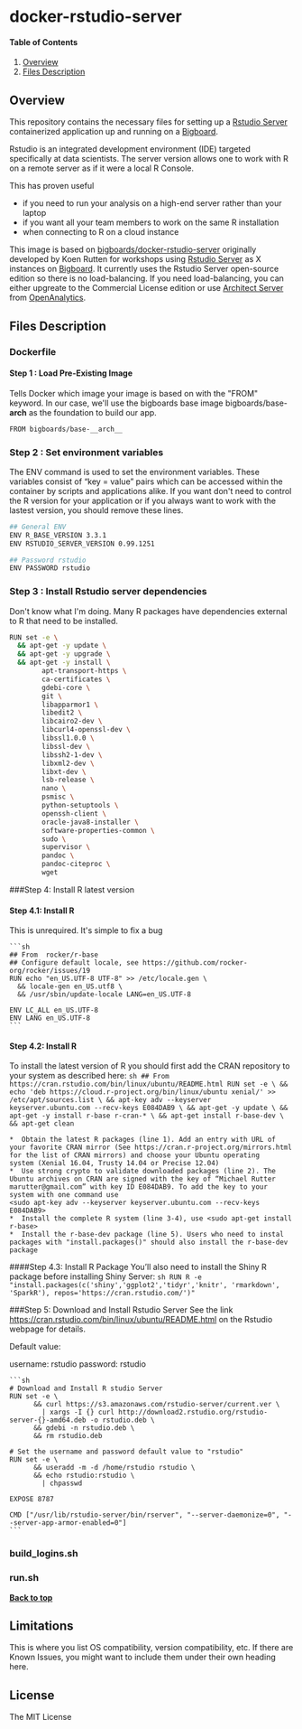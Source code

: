 # docker-rstudio-server

#### Table of Contents
1. [Overview](#overview)
1. [Files Description](#filesdescription)

## Overview

This repository contains the necessary files for setting up a  [Rstudio Server](https://www.rstudio.com/products/rstudio/#Server) containerized application up and running on a [Bigboard](www.bigboards.io).

Rstudio is an integrated development environment (IDE) targeted specifically at data scientists. The server version  allows one to work with R on a remote server as if it were a local R Console.

This has proven useful
* if you need to run your analysis on a high-end server rather than your laptop
* if you want all your team members to work on the same R installation
* when connecting to R on a cloud instance


This image is based on [bigboards/docker-rstudio-server](https://github.com/bigboards/docker-rstudio-server "bigboards/docker-rstudio-server") originally developed by Koen Rutten for workshops using [Rstudio Server](https://www.rstudio.com/products/rstudio/#Server) as X instances on [Bigboard](www.bigboards.io). It currently uses the Rstudio Server open-source edition so there is no load-balancing. If you need load-balancing, you can either upgreate to the Commercial License edition or use [Architect Server](https://www.openanalytics.eu/products) from [OpenAnalytics](https://www.openanalytics.eu/). 

## Files Description

### Dockerfile

#### Step 1 : Load Pre-Existing Image
Tells Docker which image your image is based on with the "FROM" keyword. In our case, we'll use the bigboards base image bigboards/base-__arch__ as the foundation to build our app. 

```sh
FROM bigboards/base-__arch__
```


### Step 2 : Set environment variables
The ENV command is used to set the environment variables. These variables consist of “key = value” pairs which can be accessed within the container by scripts and applications alike. If you want don't need to control the R version for your application or if you always want to work with the lastest version, you should remove these lines. 

```sh
## General ENV
ENV R_BASE_VERSION 3.3.1
ENV RSTUDIO_SERVER_VERSION 0.99.1251

## Password rstudio
ENV PASSWORD rstudio
```


### Step 3 : Install Rstudio server dependencies
Don't know what I'm doing. Many R packages have dependencies external to R that need to be installed.
```sh
RUN set -e \
  && apt-get -y update \
  && apt-get -y upgrade \
  && apt-get -y install \
		apt-transport-https \
		ca-certificates \
		gdebi-core \
		git \
		libapparmor1 \
		libedit2 \
		libcairo2-dev \
		libcurl4-openssl-dev \
		libssl1.0.0 \
		libssl-dev \
		libssh2-1-dev \
		libxml2-dev \
		libxt-dev \
		lsb-release \
		nano \
		psmisc \
		python-setuptools \
		openssh-client \
		oracle-java8-installer \
		software-properties-common \
		sudo \
		supervisor \
		pandoc \
		pandoc-citeproc \
		wget
```



###Step 4: Install R latest version

#### Step 4.1: Install R 
This is unrequired. It's simple to fix a bug

	```sh
	## From  rocker/r-base
	## Configure default locale, see https://github.com/rocker-org/rocker/issues/19
	RUN echo "en_US.UTF-8 UTF-8" >> /etc/locale.gen \
	  && locale-gen en_US.utf8 \
	  && /usr/sbin/update-locale LANG=en_US.UTF-8

	ENV LC_ALL en_US.UTF-8
	ENV LANG en_US.UTF-8
	```

	
#### Step 4.2: Install R 
To install the latest version of R you should first add the CRAN repository to your system as described here:
	```sh
	## From https://cran.rstudio.com/bin/linux/ubuntu/README.html
	RUN set -e \
		  && echo 'deb https://cloud.r-project.org/bin/linux/ubuntu xenial/' >> /etc/apt/sources.list \
		  && apt-key adv --keyserver keyserver.ubuntu.com --recv-keys E084DAB9 \
		  && apt-get -y update \
		  && apt-get -y install r-base r-cran-* \
		  && apt-get install r-base-dev \
		  && apt-get clean
	```
	

	*  Obtain the latest R packages (line 1). Add an entry with URL of your favorite CRAN mirror (See https://cran.r-project.org/mirrors.html for the list of CRAN mirrors) and choose your Ubuntu operating
	system (Xenial 16.04, Trusty 14.04 or Precise 12.04) 
	*  Use strong crypto to validate downloaded packages (line 2). The Ubuntu archives on CRAN are signed with the key of “Michael Rutter marutter@gmail.com” with key ID E084DAB9. To add the key to your system with one command use
	<sudo apt-key adv --keyserver keyserver.ubuntu.com --recv-keys E084DAB9> 
	*  Install the complete R system (line 3-4), use <sudo apt-get install r-base>
	*  Install the r-base-dev package (line 5). Users who need to instal packages with "install.packages()" should also install the r-base-dev package 



####Step 4.3: Install R Package 
You’ll also need to install the Shiny R package before installing Shiny Server:
	```sh
	RUN R -e "install.packages(c('shiny','ggplot2','tidyr','knitr', 'rmarkdown', 'SparkR'), repos='https://cran.rstudio.com/')"
	```




###Step 5: Download and  Install Rstudio Server 
See the link https://cran.rstudio.com/bin/linux/ubuntu/README.html on the Rstudio webpage for details.  

Default value:

username: rstudio
password: rstudio

	```sh
	# Download and Install R studio Server 
	RUN set -e \
		  && curl https://s3.amazonaws.com/rstudio-server/current.ver \
			| xargs -I {} curl http://download2.rstudio.org/rstudio-server-{}-amd64.deb -o rstudio.deb \
		  && gdebi -n rstudio.deb \
		  && rm rstudio.deb

	# Set the username and password default value to "rstudio"	  
	RUN set -e \
		  && useradd -m -d /home/rstudio rstudio \
		  && echo rstudio:rstudio \
			| chpasswd
			
	EXPOSE 8787

	CMD ["/usr/lib/rstudio-server/bin/rserver", "--server-daemonize=0", "--server-app-armor-enabled=0"]	
	```



### build_logins.sh

### run.sh


**[Back to top](#table-of-contents)**

## Limitations

This is where you list OS compatibility, version compatibility, etc. If there are Known Issues, you might want to include them under their own heading here.

## License

The MIT License
